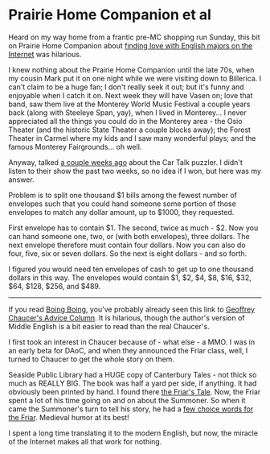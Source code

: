 # Prairie Home Companion et al

Heard on my way home from a frantic pre-MC shopping run Sunday, this bit on Prairie Home Companion about [finding love with English majors on the Internet](http://prairiehome.publicradio.org/programs/2006/01/07/scripts/poem.shtml) was hilarious.

I knew nothing about the Prairie Home Companion until the late 70s, when my cousin Mark put it on one night while we were visiting down to Billerica. I can't claim to be a huge fan; I don't really seek it out; but it's funny and enjoyable when I catch it on. Next week they will have Vasen on; love that band, saw them live at the Monterey World Music Festival a couple years back (along with Steeleye Span, yay), when I lived in Monterey... I never appreciated all the things you could do in the Monterey area - the Osio Theater (and the historic State Theater a couple blocks away); the Forest Theater in Carmel where my kids and I saw many wonderful plays; and the famous Monterey Fairgrounds... oh well.

Anyway, talked [a couple weeks ago](http://www.westkarana.com/index.php?entry=entry060306-152041) about the Car Talk puzzler. I didn't listen to their show the past two weeks, so no idea if I won, but here was my answer.

Problem is to split one thousand $1 bills among the fewest number of envelopes such that you could hand someone some portion of those envelopes to match any dollar amount, up to $1000, they requested.

First envelope has to contain $1. The second, twice as much - $2. Now you can hand someone one, two, or (with both envelopes), three dollars. The next envelope therefore must contain four dollars. Now you can also do four, five, six or seven dollars. So the next is eight dollars - and so forth.

I figured you would need ten envelopes of cash to get up to one thousand dollars in this way. The envelopes would contain $1, $2, $4, $8, $16, $32, $64, $128, $256, and $489.

---

If you read [Boing Boing](http://boingboing.net), you've probably already seen this link to [Geoffrey Chaucer's Advice Column](http://houseoffame.blogs.friendster.com/my_blog/). It is hilarious, though the author's version of Middle English is a bit easier to read than the real Chaucer's.

I first took an interest in Chaucer because of - what else - a MMO. I was in an early beta for DAoC, and when they announced the Friar class, well, I turned to Chaucer to get the whole story on them.

Seaside Public Library had a HUGE copy of Canterbury Tales - not thick so much as REALLY BIG. The book was half a yard per side, if anything. It had obviously been printed by hand. I found there [the Friar's Tale](http://www.litrix.com/canterby/cante032.htm). Now, the Friar spent a lot of his time going on and on about the Summoner. So when it came the Summoner's turn to tell his story, he had a [few choice words for the Friar](http://www.litrix.com/canterby/cante033.htm). Medieval humor at its best!

I spent a long time translating it to the modern English, but now, the miracle of the Internet makes all that work for nothing.
